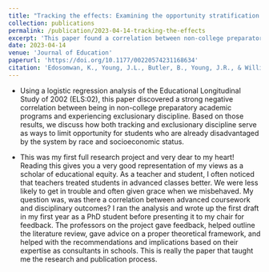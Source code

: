 ```yaml
---
title: "Tracking the effects: Examining the opportunity stratification hypothesis in action"
collection: publications
permalink: /publication/2023-04-14-tracking-the-effects
excerpt: 'This paper found a correlation between non-college preparatory academic tracks and increased exclusionary discipline, potentially implying that tracking and discipline have interrelated consequences for students.'
date: 2023-04-14
venue: 'Journal of Education'
paperurl: 'https://doi.org/10.1177/00220574231168634'
citation: 'Edosomwan, K., Young, J.L., Butler, B., Young, J.R., & Williams III, J. A. (2023). Tracking the effects: Examining the opportunity stratification hypothesis in action. <i>Journal of Education, 204</i> (3), 536-550. <a href="https://doi.org/10.1177/00220574231168634">https://doi.org/10.1177/00220574231168634</a>'
---
```


- Using a logistic regression analysis of the Educational Longitudinal Study of 2002 (ELS:02), this paper discovered a strong negative correlation between being in non-college preparatory academic programs and experiencing exclusionary discipline. Based on those results, we discuss how both tracking and exclusionary discipline serve as ways to limit opportunity for students who are already disadvantaged by the system by race and socioeconomic status.

- This was my first full research project and very dear to my heart! Reading this gives you a very good representation of my views as a scholar of educational equity. As a teacher and student, I often noticed that teachers treated students in advanced classes better. We were less likely to get in trouble and often given grace when we misbehaved. My question was, was there a correlation between advanced coursework and disciplinary outcomes? I ran the analysis and wrote up the first draft in my first year as a PhD student before presenting it to my chair for feedback. The professors on the project gave feedback, helped outline the literature review, gave advice on a proper theoretical framework, and helped with the recommendations and implications based on their expertise as consultants in schools. This is really the paper that taught me the research and publication process.